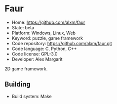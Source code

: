 # Faur

- Home: https://github.com/alxm/faur
- State: beta
- Platform: Windows, Linux, Web
- Keyword: puzzle, game framework
- Code repository: https://github.com/alxm/faur.git
- Code language: C, Python, C++
- Code license: GPL-3.0
- Developer: Alex Margarit

2D game framework.

## Building

- Build system: Make
